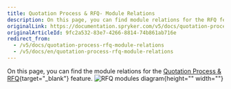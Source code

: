 ```yaml
---
title: Quotation Process & RFQ- Module Relations
description: On this page, you can find module relations for the RFQ feature provided by Spryker.
originalLink: https://documentation.spryker.com/v5/docs/quotation-process-rfq-module-relations
originalArticleId: 9fc2a532-83e7-4266-8814-74b861ab716e
redirect_from:
  - /v5/docs/quotation-process-rfq-module-relations
  - /v5/docs/en/quotation-process-rfq-module-relations
---
```


On this page, you can find the module relations for the [Quotation Process & RFQ](https://documentation.spryker.com/v5/docs/en/quotation-process-feature-overview){target="_blank"} feature.
![RFQ modules diagram](https://spryker.s3.eu-central-1.amazonaws.com/docs/Features/Workflow+%26+Process+Management/Quotation+process+and+RFQ/Quotation+Process+%26+RFQ+Feature+Overview/request-for-quote-module-diagram.png){height="" width=""}
